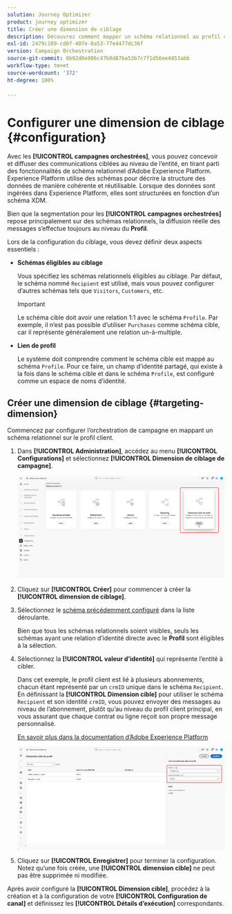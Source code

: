```yaml
---
solution: Journey Optimizer
product: journey optimizer
title: Créer une dimension de ciblage
description: Découvrez comment mapper un schéma relationnel au profil client
exl-id: 2479c109-cd6f-407e-8a53-77e4477dc36f
version: Campaign Orchestration
source-git-commit: 0b92d0e806c47b0d87ba53b7c7f1d56ee4453abb
workflow-type: tm+mt
source-wordcount: '372'
ht-degree: 100%

---
```



# Configurer une dimension de ciblage {#configuration}

Avec les **[!UICONTROL campagnes orchestrées]**, vous pouvez concevoir et diffuser des communications ciblées au niveau de l’entité, en tirant parti des fonctionnalités de schéma relationnel d’Adobe Experience Platform. Experience Platform utilise des schémas pour décrire la structure des données de manière cohérente et réutilisable. Lorsque des données sont ingérées dans Experience Platform, elles sont structurées en fonction d’un schéma XDM.

Bien que la segmentation pour les **[!UICONTROL campagnes orchestrées]** repose principalement sur des schémas relationnels, la diffusion réelle des messages s’effectue toujours au niveau du **Profil**.

Lors de la configuration du ciblage, vous devez définir deux aspects essentiels :

* **Schémas éligibles au ciblage**

  Vous spécifiez les schémas relationnels éligibles au ciblage. Par défaut, le schéma nommé `Recipient` est utilisé, mais vous pouvez configurer d’autres schémas tels que `Visitors`, `Customers`, etc.

  >[!IMPORTANT]
  >
  > Le schéma cible doit avoir une relation 1:1 avec le schéma `Profile`. Par exemple, il n’est pas possible d’utiliser `Purchases` comme schéma cible, car il représente généralement une relation un-à-multiple.

* **Lien de profil**

  Le système doit comprendre comment le schéma cible est mappé au schéma `Profile`. Pour ce faire, un champ d’identité partagé, qui existe à la fois dans le schéma cible et dans le schéma `Profile`, est configuré comme un espace de noms d’identité.

## Créer une dimension de ciblage {#targeting-dimension}

Commencez par configurer l’orchestration de campagne en mappant un schéma relationnel sur le profil client.

1. Dans **[!UICONTROL Administration]**, accédez au menu **[!UICONTROL Configurations]** et sélectionnez **[!UICONTROL Dimension de ciblage de campagne]**.

   ![](assets/target-dimension-1.png)

1. Cliquez sur **[!UICONTROL Créer]** pour commencer à créer la **[!UICONTROL dimension de ciblage]**.

1. Sélectionnez le [schéma précédemment configuré](gs-schemas.md) dans la liste déroulante.

   Bien que tous les schémas relationnels soient visibles, seuls les schémas ayant une relation d’identité directe avec le **Profil** sont éligibles à la sélection.

1. Sélectionnez la **[!UICONTROL valeur d’identité]** qui représente l’entité à cibler.

   Dans cet exemple, le profil client est lié à plusieurs abonnements, chacun étant représenté par un `crmID` unique dans le schéma `Recipient`. En définissant la **[!UICONTROL Dimension cible]** pour utiliser le schéma `Recipient` et son identité `crmID`, vous pouvez envoyer des messages au niveau de l’abonnement, plutôt qu’au niveau du profil client principal, en vous assurant que chaque contrat ou ligne reçoit son propre message personnalisé.

   [En savoir plus dans la documentation d’Adobe Experience Platform](https://experienceleague.adobe.com/fr/docs/experience-platform/xdm/schema/composition#identity)

   ![](assets/target-dimension-2.png)

1. Cliquez sur **[!UICONTROL Enregistrer]** pour terminer la configuration. Notez qu’une fois créée, une **[!UICONTROL dimension cible]** ne peut pas être supprimée ni modifiée.

Après avoir configuré la **[!UICONTROL Dimension cible]**, procédez à la création et à la configuration de votre **[!UICONTROL Configuration de canal]** et définissez les **[!UICONTROL Détails d’exécution]** correspondants.